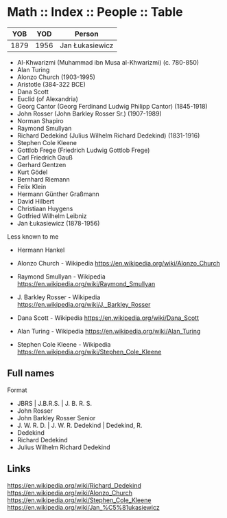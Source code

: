 # Math :: Index :: People :: Table



YOB  | YOD  | Person
-----|------|------------------------------------------------------------
1879 | 1956 | Jan Łukasiewicz



- Al-Khwarizmi (Muhammad ibn Musa al-Khwarizmi) (c. 780-850)
- Alan Turing
- Alonzo Church (1903-1995)
- Aristotle (384-322 BCE)
- Dana Scott
- Euclid (of Alexandria)
- Georg Cantor (Georg Ferdinand Ludwig Philipp Cantor) (1845-1918)
- John Rosser (John Barkley Rosser Sr.) (1907-1989)
- Norman Shapiro
- Raymond Smullyan
- Richard Dedekind (Julius Wilhelm Richard Dedekind) (1831-1916)
- Stephen Cole Kleene
- Gottlob Frege (Friedrich Ludwig Gottlob Frege)
- Carl Friedrich Gauß
- Gerhard Gentzen
- Kurt Gödel
- Bernhard Riemann
- Felix Klein
- Hermann Günther Graßmann
- David Hilbert
- Christiaan Huygens
- Gotfried Wilhelm Leibniz
- Jan Łukasiewicz (1878-1956)

Less known to me
- Hermann Hankel


* Alonzo Church - Wikipedia
https://en.wikipedia.org/wiki/Alonzo_Church

* Raymond Smullyan - Wikipedia
https://en.wikipedia.org/wiki/Raymond_Smullyan

* J. Barkley Rosser - Wikipedia
https://en.wikipedia.org/wiki/J._Barkley_Rosser

* Dana Scott - Wikipedia
https://en.wikipedia.org/wiki/Dana_Scott

* Alan Turing - Wikipedia
https://en.wikipedia.org/wiki/Alan_Turing

* Stephen Cole Kleene - Wikipedia
https://en.wikipedia.org/wiki/Stephen_Cole_Kleene



## Full names
Format
- JBRS | J.B.R.S. | J. B. R. S.
- John Rosser
- John Barkley Rosser Senior
- J. W. R. D. | J. W. R. Dedekind | Dedekind, R.
- Dedekind
- Richard Dedekind
- Julius Wilhelm Richard Dedekind


## Links

https://en.wikipedia.org/wiki/Richard_Dedekind
https://en.wikipedia.org/wiki/Alonzo_Church
https://en.wikipedia.org/wiki/Stephen_Cole_Kleene
https://en.wikipedia.org/wiki/Jan_%C5%81ukasiewicz
